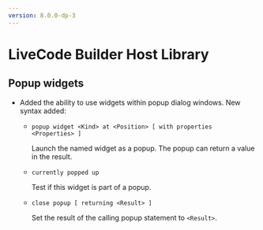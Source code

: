 ```yaml
---
version: 8.0.0-dp-3
---
```

# LiveCode Builder Host Library
## Popup widgets

* Added the ability to use widgets within popup dialog windows.  New syntax added:

  * `popup widget <Kind> at <Position> [ with properties <Properties> ]`

    Launch the named widget as a popup. The popup can return a value in the result.

  * `currently popped up`

    Test if this widget is part of a popup.

  * `close popup [ returning <Result> ]`

    Set the result of the calling popup statement to `<Result>`.
